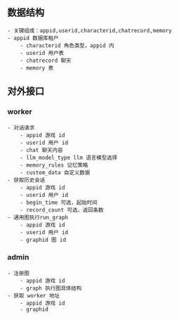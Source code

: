 ## 数据结构

    - 关键组成：appid,userid,characterid,chatrecord,memory
    - appid 数据库租户
        - characterid 角色类型，appid 内
        - userid 用户表
        - chatrecord 聊天
        - memory 表



## 对外接口

### worker

    - 对话请求
        - appid 游戏 id
        - userid 用户 id
        - chat 聊天内容
        - llm_model_type llm 语言模型选择
        - memory_rules 记忆策略
        - custom_data 自定义数据
    - 获取历史会话
        - appid 游戏 id
        - userid 用户 id
        - begin_time 可选，起始时间
        - record_count 可选，返回条数
    - 通用图执行run_graph
        - appid 游戏 id
        - userid 用户 id
        - graphid 图 id

### admin

    - 注册图
        - appid 游戏 id
        - graph 执行图具体结构
    - 获取 worker 地址
        - appid 游戏 id
        - graphid
